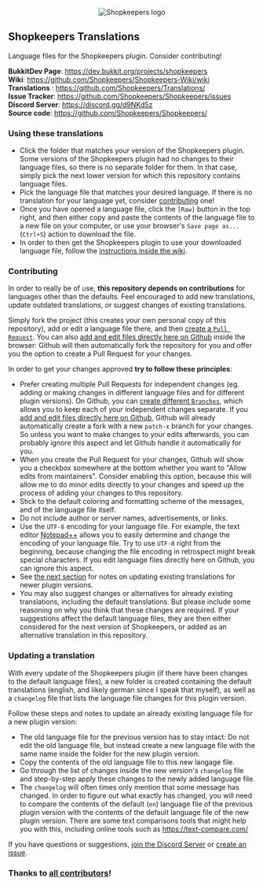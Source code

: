 <p align="center">
  <img src="https://github.com/Shopkeepers/Shopkeepers-Wiki/wiki/images/logos/shopkeepers_logo_small_with_text.png?raw=true" alt="Shopkeepers logo"/>
</p>

## Shopkeepers Translations

Language files for the Shopkeepers plugin. Consider contributing!

**BukkitDev Page**: https://dev.bukkit.org/projects/shopkeepers  
**Wiki**: https://github.com/Shopkeepers/Shopkeepers-Wiki/wiki  
**Translations** : https://github.com/Shopkeepers/Translations/  
**Issue Tracker**: https://github.com/Shopkeepers/Shopkeepers/issues  
**Discord Server**: https://discord.gg/d9NKd5z  
**Source code**: https://github.com/Shopkeepers/Shopkeepers/  

### Using these translations

* Click the folder that matches your version of the Shopkeepers plugin. Some versions of the Shopkeepers plugin had no changes to their language files, so there is no separate folder for them. In that case, simply pick the next lower version for which this repository contains language files.
* Pick the language file that matches your desired language. If there is no translation for your language yet, consider [contributing](https://github.com/Shopkeepers/Translations#contributing) one!
* Once you have opened a language file, click the `[Raw]` button in the top right, and then either copy and paste the contents of the language file to a new file on your computer, or use your browser's `Save page as...` (`Ctrl+S`) action to download the file.
* In order to then get the Shopkeepers plugin to use your downloaded language file, follow the [instructions inside the wiki](https://github.com/Shopkeepers/Shopkeepers-Wiki/wiki/Language-Files#using-custom-language-files).

### Contributing

In order to really be of use, **this repository depends on contributions** for languages other than the defaults. Feel encouraged to add new translations, update outdated translations, or suggest changes of existing translations.

Simply fork the project (this creates your own personal copy of this repository), add or edit a language file there, and then [create a `Pull Request`](https://help.github.com/en/articles/creating-a-pull-request-from-a-fork). You can also [add and edit files directly here on Github](https://help.github.com/en/articles/managing-files-on-github) inside the browser: Github will then automatically fork the repository for you and offer you the option to create a Pull Request for your changes.

In order to get your changes approved **try to follow these principles**:
* Prefer creating multiple Pull Requests for independent changes (eg. adding or making changes in different language files and for different plugin versions). On Github, you can [create different `Branches`](https://help.github.com/en/articles/creating-and-deleting-branches-within-your-repository), which allows you to keep each of your independent changes separate. If you [add and edit files directly here on Github](https://help.github.com/en/articles/managing-files-on-github), Github will already automatically create a fork with a new `patch-x` branch for your changes. So unless you want to make changes to your edits afterwards, you can probably ignore this aspect and let Github handle it automatically for you.
* When you create the Pull Request for your changes, Github will show you a checkbox somewhere at the bottom whether you want to "Allow edits from maintainers". Consider enabling this option, because this will allow me to do minor edits directly to your changes and speed up the process of adding your changes to this repository.
* Stick to the default coloring and formatting scheme of the messages, and of the language file itself.
* Do not include author or server names, advertisements, or links.
* Use the `UTF-8` encoding for your language file. For example, the text editor [Notepad++](https://notepad-plus-plus.org/) allows you to easily determine and change the encoding of your language file. Try to use `UTF-8` right from the beginning, because changing the file encoding in retrospect might break special characters. If you edit language files directly here on Github, you can ignore this aspect.
* See [the next section](https://github.com/Shopkeepers/Translations#updating-a-translation) for notes on updating existing translations for newer plugin versions.
* You may also suggest changes or alternatives for already existing translations, including the default translations. But please include some reasoning on why you think that these changes are required. If your suggestions affect the default language files, they are then either considered for the next version of Shopkeepers, or added as an alternative translation in this repository.

### Updating a translation

With every update of the Shopkeepers plugin (if there have been changes to the default language files), a new folder is created containing the default translations (english, and likely german since I speak that myself), as well as a `changelog` file that lists the language file changes for this plugin version.

Follow these steps and notes to update an already existing language file for a new plugin version:
* The old language file for the previous version has to stay intact: Do not edit the old language file, but instead create a new language file with the same name inside the folder for the new plugin version.
* Copy the contents of the old language file to this new langage file.
* Go through the list of changes inside the new version's `changelog` file and step-by-step apply these changes to the newly added language file.
* The `changelog` will often times only mention that some message has changed. In order to figure out what exactly has changed, you will need to compare the contents of the default (`en`) language file of the previous plugin version with the contents of the default language file of the new plugin version. There are some text comparisons tools that might help you with this, including online tools such as https://text-compare.com/

If you have questions or suggestions, [join the Discord Server](https://discord.gg/d9NKd5z) or [create an issue](https://github.com/Shopkeepers/Translations/issues/new).

### Thanks to [all contributors](authors.md)!
